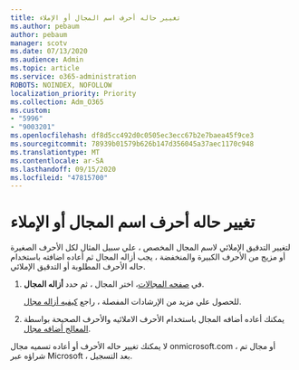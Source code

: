 ```yaml
---
title: تغيير حاله أحرف اسم المجال أو الإملاء
ms.author: pebaum
author: pebaum
manager: scotv
ms.date: 07/13/2020
ms.audience: Admin
ms.topic: article
ms.service: o365-administration
ROBOTS: NOINDEX, NOFOLLOW
localization_priority: Priority
ms.collection: Adm_O365
ms.custom:
- "5996"
- "9003201"
ms.openlocfilehash: df8d5cc492d0c0505ec3ecc67b2e7baea45f9ce3
ms.sourcegitcommit: 78939b01579b626b147d356045a37aec1170c948
ms.translationtype: MT
ms.contentlocale: ar-SA
ms.lasthandoff: 09/15/2020
ms.locfileid: "47815700"
---
```

# <a name="change-a-domain-name-letter-case-or-spelling"></a>تغيير حاله أحرف اسم المجال أو الإملاء

لتغيير التدقيق الإملائي لاسم المجال المخصص ، علي سبيل المثال لكل الأحرف الصغيرة أو مزيج من الأحرف الكبيرة والمنخفضة ، يجب أزاله المجال ثم أعاده اضافته باستخدام حاله الأحرف المطلوبة أو التدقيق الإملائي.

1. في [صفحه المجالات](https://admin.microsoft.com/Adminportal#/Domains)، اختر المجال ، ثم حدد  **أزاله المجال**.</br>

    للحصول علي مزيد من الإرشادات المفصلة ، راجع [كيفيه أزاله مجال](https://docs.microsoft.com/microsoft-365/admin/get-help-with-domains/remove-a-domain?view=o365-worldwide).

2. يمكنك أعاده أضافه المجال باستخدام الأحرف الاملائيه والأحرف الصحيحة بواسطة [المعالج أضافه مجال](https://admin.microsoft.com/Adminportal#/Domains/Wizard).

لا يمكنك تغيير حاله الأحرف أو أعاده تسميه مجال onmicrosoft.com ، أو مجال تم شراؤه عبر Microsoft ، بعد التسجيل.
